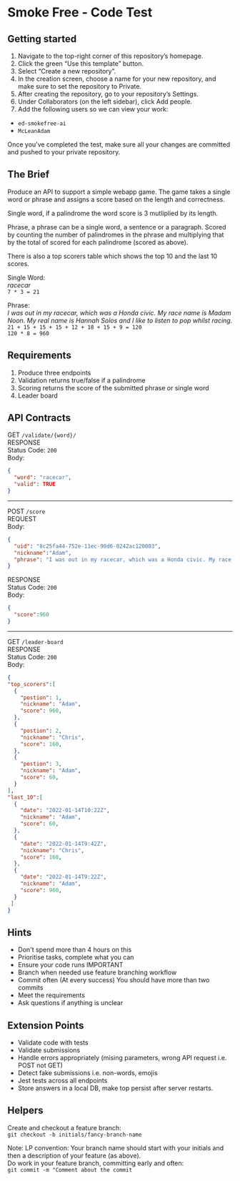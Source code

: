 # Smoke Free - Code Test

## Getting started

1. Navigate to the top-right corner of this repository’s homepage.
2. Click the green “Use this template” button.
3. Select “Create a new repository”.
4. In the creation screen, choose a name for your new repository, and make sure to set the repository to Private.
5. After creating the repository, go to your repository’s Settings.
6. Under Collaborators (on the left sidebar), click Add people.
7. Add the following users so we can view your work:
  - `ed-smokefree-ai`
  - `McLeanAdam`

Once you’ve completed the test, make sure all your changes are committed and pushed to your private repository.

## The Brief

Produce an API to support a simple webapp game. The game takes a single word or phrase and assigns a score based on the length and correctness.

Single word, if a palindrome the word score is 3 mutliplied by its length.

Phrase, a phrase can be a single word, a sentence or a paragraph. Scored by counting the number of palindromes in the phrase and multiplying that by the total of scored for each palindrome (scored as above).

There is also a top scorers table which shows the top 10 and the last 10 scores.

Single Word:\
*racecar*\
`7 * 3 = 21`

Phrase:\
*I was out in my racecar, which was a Honda civic. My race name is Madam Noon. My real name is Hannah Solos and I like to listen to pop whilst racing.*\
`21 + 15 + 15 + 15 + 12 + 18 + 15 + 9 = 120`\
`120 * 8 = 960`

## Requirements
1. Produce three endpoints
2. Validation returns true/false if a palindrome
3. Scoring returns the score of the submitted phrase or single word
4. Leader board

## API Contracts
GET `/validate/{word}/`\
RESPONSE\
Status Code: `200`\
Body:
```JSON
{
  "word": "racecar",
  "valid": TRUE
}
```
---
POST  `/score`\
REQUEST\
Body:
```JSON
{
  "uid": "8c25fa44-752e-11ec-90d6-0242ac120003",
  "nickname":"Adam",
  "phrase": "I was out in my racecar, which was a Honda civic. My race name is Madam Noon. My real name is Hannah Solos and I like to listen to pop whilst racing."
}
```
RESPONSE\
Status Code: `200`\
Body:
```JSON
{
  "score":960
}
```
---
GET `/leader-board`\
RESPONSE\
Status Code: `200`\
Body:
```JSON
{
"top_scorers":[
  {
    "postion": 1,
    "nickname": "Adam",
    "score": 960,
  },
  {
    "postion": 2,
    "nickname": "Chris",
    "score": 160,
  },
  {
    "postion": 3,
    "nickname": "Adam",
    "score": 60,
  }
],
"last_10":[
  {
    "date": "2022-01-14T10:22Z",
    "nickname": "Adam",
    "score": 60,
  },
  {
    "date": "2022-01-14T9:42Z",
    "nickname": "Chris",
    "score": 160,
  },
  {
    "date": "2022-01-14T9:22Z",
    "nickname": "Adam",
    "score": 960,
  }
 ]
}
```
## Hints
- Don't spend more than 4 hours on this
- Prioritise tasks, complete what you can
- Ensure your code runs IMPORTANT
- Branch when needed use feature branching workflow
- Commit often (At every success) You should have more than two commits
- Meet the requirements
- Ask questions if anything is unclear

## Extension Points
- Validate code with tests
- Validate submissions
- Handle errors appropriately (mising parameters, wrong API request i.e. POST not GET)
- Detect fake submissions i.e. non-words, emojis
- Jest tests across all endpoints
- Store answers in a local DB, make top persist after server restarts.

## Helpers
Create and checkout a feature branch:\
`git checkout -b initials/fancy-branch-name`

Note: LP convention: Your branch name should start with your initials and then a description of your feature (as above).\
Do work in your feature branch, committing early and often:\
`git commit -m "Comment about the commit`
